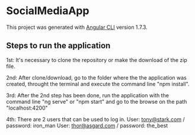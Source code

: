 # SocialMediaApp

This project was generated with [Angular CLI](https://github.com/angular/angular-cli) version 1.7.3.

## Steps to run the application
1st: It's necessary to clone the repository or make the download of the zip file.

2nd: After clone/download, go to the folder where the the application was created, throught the terminal and execute the command line "npm install".

3rd: After the 2nd step has been done, run the application with the command line "ng serve" or "npm start" and go to the browse on the path "localhost:4200"

4th: There are 2 users that can be used to log in.
User: tony@stark.com / password: iron_man
User: thor@asgard.com / password: the_best
